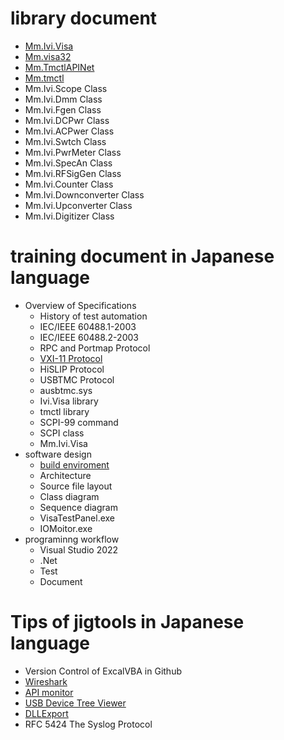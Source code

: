 # library document
- [Mm.Ivi.Visa](https://mitakamakers.github.io/Ivi.Visa/Ivi.Visa/)
- [Mm.visa32](https://mitakamakers.github.io/Ivi.Visa/visa32/)
- [Mm.TmctlAPINet](https://mitakamakers.github.io/Ivi.Visa/TmctlAPINet/)
- [Mm.tmctl](https://mitakamakers.github.io/Ivi.Visa/tmctl/)
- Mm.Ivi.Scope Class
- Mm.Ivi.Dmm Class
- Mm.Ivi.Fgen Class
- Mm.Ivi.DCPwr Class
- Mm.Ivi.ACPwer Class
- Mm.Ivi.Swtch Class
- Mm.Ivi.PwrMeter Class
- Mm.Ivi.SpecAn Class
- Mm.Ivi.RFSigGen Class
- Mm.Ivi.Counter Class
- Mm.Ivi.Downconverter Class
- Mm.Ivi.Upconverter Class
- Mm.Ivi.Digitizer Class

# training document in Japanese language
- Overview of Specifications
  - History of test automation
  - IEC/IEEE 60488.1-2003
  - IEC/IEEE 60488.2-2003
  - RPC and Portmap Protocol
  - [VXI-11 Protocol](https://qiita.com/MitakaMakers/items/ee837fd1b8f43e464856)
  - HiSLIP Protocol
  - USBTMC Protocol
  - ausbtmc.sys
  - Ivi.Visa library
  - tmctl library
  - SCPI-99 command
  - SCPI class
  - Mm.Ivi.Visa
- software design 
  - [build enviroment](https://mitakamakers.github.io/Ivi.Visa/ja/DEVELOPPERS.html)
  - Architecture
  - Source file layout
  - Class diagram
  - Sequence diagram
  - VisaTestPanel.exe
  - IOMoitor.exe
- programinng workflow
  - Visual Studio 2022
  - .Net
  - Test
  - Document

# Tips of jigtools in Japanese language
- Version Control of ExcalVBA in Github
- [Wireshark](https://www.wireshark.org/download.html)
- [API monitor](http://www.rohitab.com/apimonitor)
- [USB Device Tree Viewer](https://www.uwe-sieber.de/usbtreeview_e.html)
- [DLLExport](https://github.com/3F/DllExport)
- RFC 5424 The Syslog Protocol
